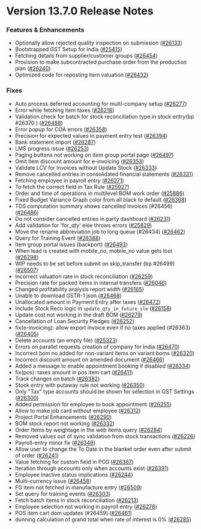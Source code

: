 # Version 13.7.0 Release Notes

### Features & Enhancements
- Optionally allow rejected quality inspection on submission ([#26133](https://github.com/netmanthan/shoperho/pull/26133))
- Bootstrapped GST Setup for India ([#25415](https://github.com/netmanthan/shoperho/pull/25415))
- Fetching details from supplier/customer groups ([#26454](https://github.com/netmanthan/shoperho/pull/26454))
- Provision to make subcontracted purchase order from the production plan ([#26240](https://github.com/netmanthan/shoperho/pull/26240))
- Optimized code for reposting item valuation ([#26432](https://github.com/netmanthan/shoperho/pull/26432))

### Fixes
- Auto process deferred accounting for multi-company setup ([#26277](https://github.com/netmanthan/shoperho/pull/26277))
- Error while fetching item taxes ([#26218](https://github.com/netmanthan/shoperho/pull/26218))
- Validation check for batch for stock reconciliation type in stock entry(bp #26370 ) ([#26488](https://github.com/netmanthan/shoperho/pull/26488))
- Error popup for COA errors ([#26358](https://github.com/netmanthan/shoperho/pull/26358))
- Precision for expected values in payment entry test ([#26394](https://github.com/netmanthan/shoperho/pull/26394))
- Bank statement import ([#26287](https://github.com/netmanthan/shoperho/pull/26287))
- LMS progress issue ([#26253](https://github.com/netmanthan/shoperho/pull/26253))
- Paging buttons not working on item group portal page ([#26497](https://github.com/netmanthan/shoperho/pull/26497))
- Omit item discount amount for e-invoicing ([#26353](https://github.com/netmanthan/shoperho/pull/26353))
- Validate LCV for Invoices without Update Stock ([#26333](https://github.com/netmanthan/shoperho/pull/26333))
- Remove cancelled entries in consolidated financial statements ([#26331](https://github.com/netmanthan/shoperho/pull/26331))
- Fetching employee in payroll entry ([#26271](https://github.com/netmanthan/shoperho/pull/26271))
- To fetch the correct field in Tax Rule ([#25927](https://github.com/netmanthan/shoperho/pull/25927))
- Order and time of operations in multilevel BOM work order ([#25886](https://github.com/netmanthan/shoperho/pull/25886))
- Fixed Budget Variance Graph color from all black to default ([#26368](https://github.com/netmanthan/shoperho/pull/26368))
- TDS computation summary shows cancelled invoices (#26456) ([#26486](https://github.com/netmanthan/shoperho/pull/26486))
- Do not consider cancelled entries in party dashboard ([#26231](https://github.com/netmanthan/shoperho/pull/26231))
- Add validation for 'for_qty' else throws errors ([#25829](https://github.com/netmanthan/shoperho/pull/25829))
- Move the rename abbreviation job to long queue (#26434) ([#26462](https://github.com/netmanthan/shoperho/pull/26462))
- Query for Training Event ([#26388](https://github.com/netmanthan/shoperho/pull/26388))
- Item group portal issues (backport) ([#26493](https://github.com/netmanthan/shoperho/pull/26493))
- When lead is created with mobile_no, mobile_no value gets lost ([#26298](https://github.com/netmanthan/shoperho/pull/26298))
- WIP needs to be set before submit on skip_transfer (bp #26499) ([#26507](https://github.com/netmanthan/shoperho/pull/26507))
- Incorrect valuation rate in stock reconciliation ([#26259](https://github.com/netmanthan/shoperho/pull/26259))
- Precision rate for packed items in internal transfers ([#26046](https://github.com/netmanthan/shoperho/pull/26046))
- Changed profitability analysis report width ([#26165](https://github.com/netmanthan/shoperho/pull/26165))
- Unable to download GSTR-1 json ([#26468](https://github.com/netmanthan/shoperho/pull/26468))
- Unallocated amount in Payment Entry after taxes ([#26472](https://github.com/netmanthan/shoperho/pull/26472))
- Include Stock Reco logic in `update_qty_in_future_sle` ([#26158](https://github.com/netmanthan/shoperho/pull/26158))
- Update cost not working in the draft BOM ([#26279](https://github.com/netmanthan/shoperho/pull/26279))
- Cancellation of Loan Security Pledges ([#26252](https://github.com/netmanthan/shoperho/pull/26252))
- fix(e-invoicing): allow export invoice even if no taxes applied (#26363) ([#26405](https://github.com/netmanthan/shoperho/pull/26405))
- Delete accounts (an empty file) ([#25323](https://github.com/netmanthan/shoperho/pull/25323))
- Errors on parallel requests creation of company for India  ([#26470](https://github.com/netmanthan/shoperho/pull/26470))
- Incorrect bom no added for non-variant items on variant boms ([#26320](https://github.com/netmanthan/shoperho/pull/26320))
- Incorrect discount amount on amended document ([#26466](https://github.com/netmanthan/shoperho/pull/26466))
- Added a message to enable appointment booking if disabled ([#26334](https://github.com/netmanthan/shoperho/pull/26334))
- fix(pos): taxes amount in pos item cart ([#26411](https://github.com/netmanthan/shoperho/pull/26411))
- Track changes on batch ([#26382](https://github.com/netmanthan/shoperho/pull/26382))
- Stock entry with putaway rule not working ([#26350](https://github.com/netmanthan/shoperho/pull/26350))
- Only "Tax" type accounts should be shown for selection in GST Settings ([#26300](https://github.com/netmanthan/shoperho/pull/26300))
- Added permission for employee to book appointment ([#26255](https://github.com/netmanthan/shoperho/pull/26255))
- Allow to make job card without employee ([#26312](https://github.com/netmanthan/shoperho/pull/26312))
- Project Portal Enhancements ([#26290](https://github.com/netmanthan/shoperho/pull/26290))
- BOM stock report not working ([#26332](https://github.com/netmanthan/shoperho/pull/26332))
- Order Items by weightage in the web items query ([#26284](https://github.com/netmanthan/shoperho/pull/26284))
- Removed values out of sync validation from stock transactions ([#26226](https://github.com/netmanthan/shoperho/pull/26226))
- Payroll-entry minor fix ([#26349](https://github.com/netmanthan/shoperho/pull/26349))
- Allow user to change the To Date in the blanket order even after submit of order ([#26241](https://github.com/netmanthan/shoperho/pull/26241))
- Value fetching for custom field in POS ([#26367](https://github.com/netmanthan/shoperho/pull/26367))
- Iteration through accounts only when accounts exist ([#26391](https://github.com/netmanthan/shoperho/pull/26391))
- Employee Inactive status implications ([#26244](https://github.com/netmanthan/shoperho/pull/26244))
- Multi-currency issue ([#26458](https://github.com/netmanthan/shoperho/pull/26458))
- FG item not fetched in manufacture entry ([#26509](https://github.com/netmanthan/shoperho/pull/26509))
- Set query for training events ([#26303](https://github.com/netmanthan/shoperho/pull/26303))
- Fetch batch items in stock reconciliation ([#26213](https://github.com/netmanthan/shoperho/pull/26213))
- Employee selection not working in payroll entry ([#26278](https://github.com/netmanthan/shoperho/pull/26278))
- POS item cart dom updates (#26459) ([#26461](https://github.com/netmanthan/shoperho/pull/26461))
- dunning calculation of grand total when rate of interest is 0% ([#26285](https://github.com/netmanthan/shoperho/pull/26285))